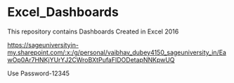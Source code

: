 # Excel_Dashboards
This repository contains Dashboards Created in Excel 2016


https://sageuniversityin-my.sharepoint.com/:x:/g/personal/vaibhav_dubey4150_sageuniversity_in/EawOp0Ar7HNKjYUrYJ2CWroBXtPufaFIDODetapNNKpwUQ

Use Password-12345

